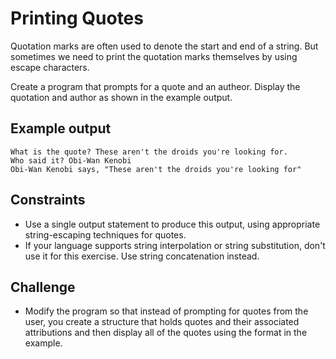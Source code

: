 # Printing Quotes

Quotation marks are often used to denote the start and end of a string. But sometimes we need to print the quotation marks themselves by using escape characters.

Create a program that prompts for a quote and an autheor. Display the quotation and author as shown in the example output.

## Example output

```
What is the quote? These aren't the droids you're looking for.
Who said it? Obi-Wan Kenobi
Obi-Wan Kenobi says, "These aren't the droids you're looking for"
```

## Constraints

- Use a single output statement to produce this output,
  using appropriate string-escaping techniques for quotes.
- If your language supports string interpolation or string substitution, don't use it for this exercise. Use string concatenation instead.

## Challenge

- Modify the program so that instead of prompting for quotes from the user, you create a structure that holds quotes and their associated attributions and then display all of the quotes using the format in the example.
